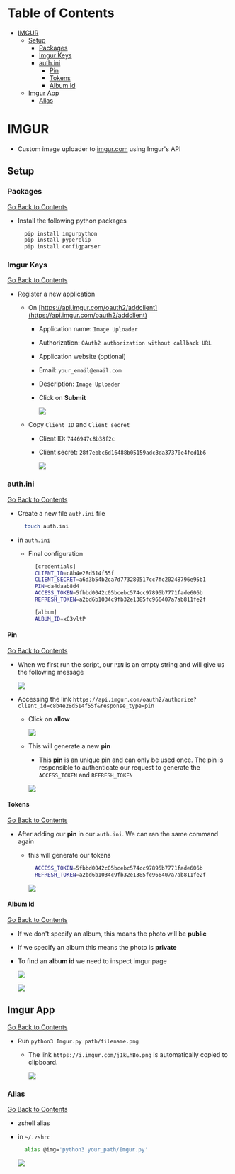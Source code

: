 <h1 id='contents'>Table of Contents</h1>

- [IMGUR](#imgur)
  - [Setup](#setup)
    - [Packages](#packages)
    - [Imgur Keys](#imgur-keys)
    - [auth.ini](#authini)
      - [Pin](#pin)
      - [Tokens](#tokens)
      - [Album Id](#album-id)
  - [Imgur App](#imgur-app)
    - [Alias](#alias)

# IMGUR

- Custom image uploader to [imgur.com](imgur.com) using Imgur's API

## Setup

### Packages

[Go Back to Contents](#contents)

- Install the following python packages

  ```Bash
    pip install imgurpython
    pip install pyperclip
    pip install configparser
  ```

### Imgur Keys

[Go Back to Contents](#contents)

- Register a new application

  - On [https://api.imgur.com/oauth2/addclient](https://api.imgur.com/oauth2/addclient)

    - Application name: `Image Uploader`
    - Authorization: `OAuth2 authorization without callback URL`
    - Application website (optional)
    - Email: `your_email@email.com`
    - Description: `Image Uploader`
    - Click on **Submit**

      ![](https://i.imgur.com/7JaFwB4.png)

  - Copy `Client ID` and `Client secret`

    - Client ID: `7446947c8b38f2c`
    - Client secret: `28f7ebbc6d16488b05159adc3da37370e4fed1b6`

      ![](https://i.imgur.com/tS6CeOC.png)

### auth.ini

[Go Back to Contents](#contents)

- Create a new file `auth.ini` file

  ```Bash
    touch auth.ini
  ```

- in `auth.ini`

  - Final configuration

    ```Bash
      [credentials]
      CLIENT_ID=c8b4e28d514f55f
      CLIENT_SECRET=a6d3b54b2ca7d773280517cc7fc20248796e95b1
      PIN=da4daab8d4
      ACCESS_TOKEN=5fbbd0042c05bcebc574cc97895b7771fade606b
      REFRESH_TOKEN=a2bd6b1034c9fb32e1385fc966407a7ab811fe2f

      [album]
      ALBUM_ID=xC3vltP
    ```

#### Pin

[Go Back to Contents](#contents)

- When we first run the script, our `PIN` is an empty string and will give us the following message

  ![](https://i.imgur.com/RJPM22B.png)

- Accessing the link `https://api.imgur.com/oauth2/authorize?client_id=c8b4e28d514f55f&response_type=pin`

  - Click on **allow**

    ![](https://i.imgur.com/ytI7bfg.png)

  - This will generate a new **pin**

    - This **pin** is an unique pin and can only be used once. The pin is responsible to authenticate our request to generate the `ACCESS_TOKEN` and `REFRESH_TOKEN`

    ![](https://i.imgur.com/T6Hnsz0.png)

#### Tokens

[Go Back to Contents](#contents)

- After adding our **pin** in our `auth.ini`. We can ran the same command again

  - this will generate our tokens

    ```Bash
      ACCESS_TOKEN=5fbbd0042c05bcebc574cc97895b7771fade606b
      REFRESH_TOKEN=a2bd6b1034c9fb32e1385fc966407a7ab811fe2f
    ```

    ![](https://i.imgur.com/kW0hKIa.png)

#### Album Id

[Go Back to Contents](#contents)

- If we don't specify an album, this means the photo will be **public**
- If we specify an album this means the photo is **private**
- To find an **album id** we need to inspect imgur page

  ![](https://i.imgur.com/JfnpgbL.png)

  ![](https://i.imgur.com/bHkh0K7.png)

## Imgur App

[Go Back to Contents](#contents)

- Run `python3 Imgur.py path/filename.png`

  - The link `https://i.imgur.com/j1kLhBo.png` is automatically copied to clipboard.

    ![](https://i.imgur.com/lglpz1Z.png)

### Alias

[Go Back to Contents](#contents)

- zshell alias
- in `~/.zshrc`

  ```Bash
    alias @img='python3 your_path/Imgur.py'
  ```

  ![](https://i.imgur.com/hHMJO8n.png)
